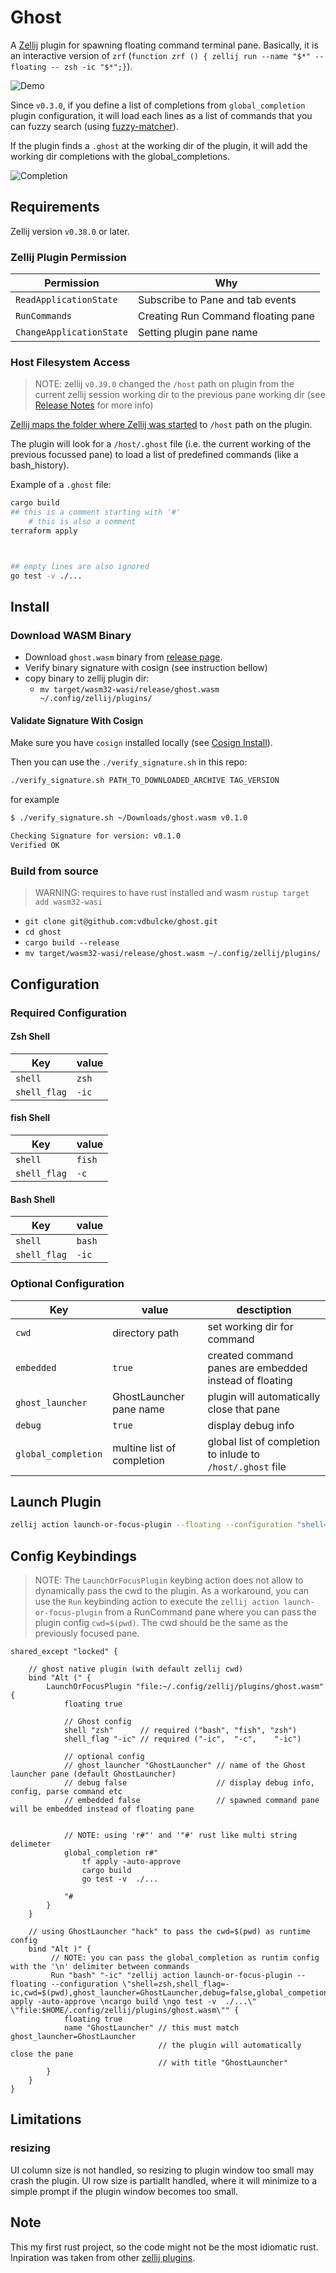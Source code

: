 # Ghost

A [Zellij](https://zellij.dev) plugin for spawning floating command terminal pane.
Basically, it is an interactive version of `zrf` (`function zrf () { zellij run --name "$*" --floating -- zsh -ic "$*";}`).


![Demo](https://raw.githubusercontent.com/vdbulcke/ghost/main/img/ghost.gif)


Since `v0.3.0`, if you define a list of completions from `global_completion` plugin configuration, it will load each lines as a list of commands that you can fuzzy search (using [fuzzy-matcher](https://crates.io/crates/fuzzy-matcher)).

If the plugin finds a `.ghost` at the working dir of the plugin, it will add the working dir completions with the global_completions.

![Completion](./img/fuzzy_search.png)


## Requirements

Zellij version `v0.38.0` or later.

### Zellij Plugin Permission 

| Permission               | Why                                 |
| -------------------------|-------------------------------------|
| `ReadApplicationState`   | Subscribe to Pane and tab events    |
| `RunCommands`            | Creating Run Command floating pane  | 
| `ChangeApplicationState` | Setting plugin pane name            |

### Host Filesystem Access

> NOTE: zellij `v0.39.0` changed the `/host` path on plugin from the current zellij session working dir to the previous pane working dir (see [Release Notes](https://github.com/zellij-org/zellij/releases/tag/v0.39.0) for more info)

[Zellij maps the folder where Zellij was started](https://zellij.dev/documentation/plugin-api-file-system) to `/host` path on the plugin.

The plugin will look for a `/host/.ghost` file (i.e. the current working of the previous focussed pane) to load a list of predefined commands (like a bash_history).


Example of a `.ghost` file:
```bash
cargo build
## this is a comment starting with '#'
	# this is also a comment
terraform apply



## empty lines are also ignored
go test -v ./...

```


## Install

### Download WASM Binary


* Download `ghost.wasm` binary from [release page](https://github.com/vdbulcke/ghost/releases).
* Verify binary signature with cosign (see instruction bellow)
* copy binary to zellij plugin dir: 
     - `mv target/wasm32-wasi/release/ghost.wasm ~/.config/zellij/plugins/`


#### Validate Signature With Cosign

Make sure you have `cosign` installed locally (see [Cosign Install](https://docs.sigstore.dev/cosign/installation/)).

Then you can use the `./verify_signature.sh` in this repo: 

```bash
./verify_signature.sh PATH_TO_DOWNLOADED_ARCHIVE TAG_VERSION
```
for example
```bash
$ ./verify_signature.sh ~/Downloads/ghost.wasm v0.1.0

Checking Signature for version: v0.1.0
Verified OK

```





### Build from source

> WARNING: requires to have rust installed and wasm `rustup target add wasm32-wasi`

* `git clone git@github.com:vdbulcke/ghost.git`
* `cd ghost`
* `cargo build --release`
* `mv target/wasm32-wasi/release/ghost.wasm ~/.config/zellij/plugins/`


## Configuration

### Required Configuration

#### Zsh Shell

| Key          | value |
|--------------|------ |
| `shell`      | `zsh` |
| `shell_flag` | `-ic` |

#### fish Shell

| Key          | value  |
|--------------|--------|
| `shell`      | `fish` |
| `shell_flag` | `-c`   |


#### Bash Shell

| Key          | value  |
|--------------|--------|
| `shell`      | `bash` |
| `shell_flag` | `-ic`  |


### Optional Configuration


| Key                 | value                      | desctiption                                                |
|---------------------|----------------------------|------------------------------------------------------------|
| `cwd`               | directory path             | set working dir for command                                |
| `embedded`          | `true`                     | created command panes are embedded instead of floating     |
| `ghost_launcher`    | GhostLauncher pane name    | plugin will automatically close that pane                  |
| `debug`             | `true`                     | display debug info                                         |
| `global_completion` | multine list of completion | global list of completion to inlude to `/host/.ghost` file |




## Launch Plugin

```bash
zellij action launch-or-focus-plugin --floating --configuration "shell=zsh,shell_flag=-ic,cwd=$(pwd)" "file:$HOME/.config/zellij/plugins/ghost.wasm"
```

## Config Keybindings

> NOTE: The `LaunchOrFocusPlugin` keybing action does not allow to dynamically pass the cwd to the plugin. As a workaround, you can use the `Run` keybinding action to execute the `zellij action launch-or-focus-plugin` from a RunCommand pane where you can pass the plugin config `cwd=$(pwd)`. The cwd should be the same as the previously focused pane.

```kdl
shared_except "locked" {

    // ghost native plugin (with default zellij cwd)
    bind "Alt (" {
        LaunchOrFocusPlugin "file:~/.config/zellij/plugins/ghost.wasm" {
            floating true

            // Ghost config 
            shell "zsh"      // required ("bash", "fish", "zsh")
            shell_flag "-ic" // required ("-ic",  "-c",    "-ic")

            // optional config
            // ghost_launcher "GhostLauncher" // name of the Ghost launcher pane (default GhostLauncher)
            // debug false                    // display debug info, config, parse command etc
            // embedded false                 // spawned command pane will be embedded instead of floating pane


            // NOTE: using 'r#"' and '"#' rust like multi string delimeter
            global_completion r#"
                tf apply -auto-approve
                cargo build
                go test -v  ./...
                
            "#
        }
    }

    // using GhostLauncher "hack" to pass the cwd=$(pwd) as runtime config 
    bind "Alt )" {
         // NOTE: you can pass the global_completion as runtim config with the '\n' delimiter between commands
         Run "bash" "-ic" "zellij action launch-or-focus-plugin --floating --configuration \"shell=zsh,shell_flag=-ic,cwd=$(pwd),ghost_launcher=GhostLauncher,debug=false,global_competion=tf apply -auto-approve \ncargo build \ngo test -v  ./...\" \"file:$HOME/.config/zellij/plugins/ghost.wasm\"" {
            floating true
            name "GhostLauncher" // this must match ghost_launcher=GhostLauncher 
                                 // the plugin will automatically close the pane
                                 // with title "GhostLauncher"
        }
    }
}
```

## Limitations

### resizing

UI column size is not handled, so resizing to plugin window too small may crash the plugin. 
UI row size is partiallt handled, where it will minimize to a simple prompt if the plugin window becomes too small.


## Note

This my first rust project, so the code might not be the most idiomatic rust.
Inpiration was taken from other [zellij plugins](https://zellij.dev/documentation/plugin-examples).
